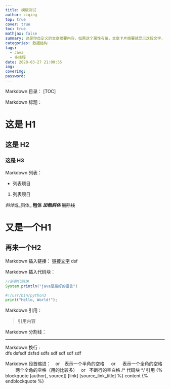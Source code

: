 ```yaml
---
title: 模板测试
author: ziqing
top: true
cover: true
toc: true
mathjax: false
summary: 这是你自定义的文章摘要内容，如果这个属性有值，文章卡片摘要就显示这段文字，否则程序会自动截取文章的部分内容作为摘要
categories: 数据结构
tags:
  - Java
  - 多线程
date: 2020-03-27 21:00:55
img:
coverImg:
password:
---
```

Markdown 目录：
[TOC]

Markdown 标题：
# 这是 H1
## 这是 H2
### 这是 H3

Markdown 列表：
- 列表项目
1. 列表项目

*斜体*或_斜体_
**粗体**
***加粗斜体***
~~删除线~~


# 又是一个H1
## 再来一个H2


Markdown 插入链接：
[链接文字](链接网址 "标题")  dsf


Markdown 插入代码块：

```java
//新的代码块
System.println("java是最好的语言")
```

```python
#!/usr/bin/python3
print("Hello, World!");
```

Markdown 引用：
> 引用内容

Markdown 分割线：

---

Markdown 换行 :<br> dfs dsfsdf
dsfsd
sdfs
sdf sdf sdf
sdf
<br>

Markdown 段首缩进：
&ensp; or &#8194; 表示一个半角的空格
&emsp; or &#8195;  表示一个全角的空格
&emsp;&emsp; 两个全角的空格（用的比较多）
&nbsp; or &#160; 不断行的空白格
/*
代码块
*/
引用
{% blockquote [author[, source]] [link] [source_link_title] %}
content
{% endblockquote %}